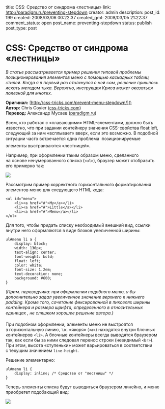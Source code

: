 title: CSS: Средство от синдрома «лестницы»
link: http://paradigm.ru/preventing-stepdown
creator: admin
description: 
post_id: 199
created: 2008/03/06 00:22:37
created_gmt: 2008/03/05 21:22:37
comment_status: open
post_name: preventing-stepdown
status: publish
post_type: post

# CSS: Средство от синдрома «лестницы»

_В статье рассматривается пример решения типовой проблемы позиционирования элементов меню с помощью каскадных таблиц стилей. Когда я в первый раз столкнулся с ней сам, решение пришлось искать методом тыка. Вероятно, инструкция Криса может оказаться полезной для многих._

**Оригинал:** [http://css-tricks.com/prevent-menu-stepdown/]()  
**Автор:** Chris Coyier ([css-tricks.com](http://css-tricks.com/))  
**Перевод:** Александр Мусаев ([paradigm.ru]())

Всем, кто работал с «плавающими» HTML-элементами, должно быть известно, что при задании контейнеру значения CSS-свойства float:left, следующий за ним «всплывает» вверх, если это возможно. В подобной ситуации часто встречается одна проблема  позиционируемые элементы выстраиваются «лестницей».

Например, при оформлении таким образом меню, сделанного на основе ненумерованного списка (`<ul>`), браузер может отобразить его примерно так:

![](/;-\)/2008/03/stepdown-01.png)

Рассмотрим пример корректного горизонтального форматирования элементов меню для следующего HTML кода: 
    
    <ul id="menu">
        <li><a href="#">My</a></li>
        <li><a href="#">Little</a></li>
        <li><a href="#">Menu</a></li>
    </ul>

Для того, чтобы придать списку необходимый внешний вид, ссылки внутри него оформляются в виде блоков увеличенной ширины:
    
    ul#menu li a {
        display: block;
        width: 130px;
        text-align: center;
        font-weight: bold;
        float: left;
        color: white;
        font-size: 1.2em;
        text-decoration: none;
        background: #600;
    }

_(Прим. переводчика: при оформлении подобного меню, я бы дополнительно задал увеличенное значение верхнего и нижнего padding. Кроме того, сочетание фиксированной в пикселях ширины контейнера и размера шрифта, определенного в относительных единицах , не слишком хорошее решение автора.)_

При подобном оформлении, элементы меню не выстроятся в горизонтальную линию, т.к. «якоря» (`<a>`) находятся внутри блочных контейнеров `<li>`. А блочные контейнеры всегда выводятся браузером так, как если бы за ними следовал перенос строки (невидимый `<br>`). При этом, высота «ступеньки» может варьироваться в соответствии с текущим значением `line-height`.

Решение элементарно:
    
    ul#menu li {
        display: inline; /* Средство от "лестницы" */
    }

Теперь элементы списка будут выводиться браузером линейно, и меню приобретет подобающий вид:

![](/;-\)/2008/03/stepdown-02.png)
